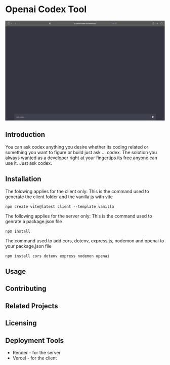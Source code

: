 # Openai Codex Tool
<img
src="./img/Desktop.png"
raw="true" 
/>

## Introduction
You can ask codex anything you desire whether its coding related or something you want to figure or build just ask ... codex. The solution you always wanted as a developer right at your fingertips its free anyone can use it. Just ask codex.

## Installation
The folowing applies for the client only:
This is the command used to generate the client folder and the vanilla js with vite
```
npm create vite@latest client --template vanilla
```
The following applies for the server only:
This is the command used to genrate a package.json file
```
npm install
```
The command used to add cors, dotenv, express js, nodemon and openai to your package,json file
```
npm install cors dotenv express nodemon openai
```
## Usage


## Contributing

## Related Projects

## Licensing

## Deployment Tools
* Render - for the server
* Vercel - for the client
